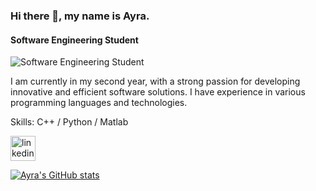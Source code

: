 ### Hi there 👋, my name is Ayra.
#### Software Engineering Student
![Software Engineering Student](https://ibb.co/z266gZP)

I am currently in my second year, with a strong passion for developing innovative and efficient software solutions. I have experience in various programming languages and technologies. 

Skills: C++ / Python / Matlab

[<img src='https://cdn.jsdelivr.net/npm/simple-icons@3.0.1/icons/linkedin.svg' alt='linkedin' height='40'>](https://www.linkedin.com/in/www.linkedin.com/in/ayra-qutub/)  







[![Ayra's GitHub stats](https://github-readme-stats.vercel.app/api?username=ayraqutub)](https://github.com/anuraghazra/github-readme-stats)

<!--
**ayraqutub/ayraqutub** is a ✨ _special_ ✨ repository because its `README.md` (this file) appears on your GitHub profile.

Here are some ideas to get you started:

- 🔭 I’m currently working on ...
- 🌱 I’m currently learning ...
- 👯 I’m looking to collaborate on ...
- 🤔 I’m looking for help with ...
- 💬 Ask me about ...
- 📫 How to reach me: ...
- 😄 Pronouns: ...
- ⚡ Fun fact: ...
-->
